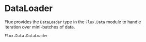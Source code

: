 # DataLoader

Flux provides the `DataLoader` type in the `Flux.Data` module to handle iteration over mini-batches of data.

```@docs
Flux.Data.DataLoader
```
